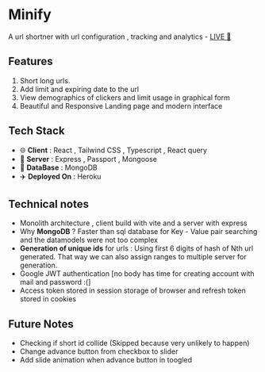 # Minify

A url shortner with url configuration , tracking and analytics - [LIVE 🔴](http://v-7.herokuapp.com/)

## Features 
1. Short long urls.
1. Add limit and expiring date to the url
1. View demographics of clickers and limit usage in graphical form
1. Beautiful and Responsive Landing page and modern interface

## Tech Stack

- 🌐 **Client** : React , Tailwind CSS , Typescript , React query
- 💽 **Server** : Express , Passport ,  Mongoose
- 🔢 **DataBase** : MongoDB
- ✈️ **Deployed On** : Heroku

## Technical notes
- Monolith architecture , client build with vite and a server with express
- Why **MongoDB** ? Faster than sql database for Key - Value pair searching and the datamodels were not too complex 
- **Generation of unique ids** for urls : Using first 6 digits of hash of Nth url generated. That way we can also assign ranges to multiple server for generation.
- Google JWT authentication [no body has time for creating account with mail and password :(] 
- Access token stored in session storage of browser and refresh token stored in cookies

## Future Notes
- Checking if short id collide (Skipped because very unlikely to happen)
- Change advance button from checkbox to slider
- Add slide animation when advance button in toogled
